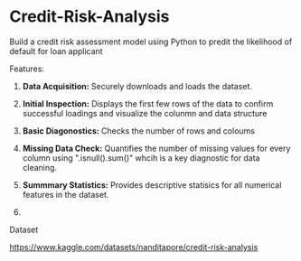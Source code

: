 # Credit-Risk-Analysis
Build a credit risk assessment model using Python to predit the likelihood of default for loan applicant 

Features:
1. **Data Acquisition:** Securely downloads and loads the dataset.
2. **Initial Inspection:** Displays the first few rows of the data to confirm successful loadings and visualize the colunmn and data structure
3. **Basic Diagonostics:** Checks the number of rows and coloums
4. **Missing Data Check:** Quantifies the number of missing values for every column using ".isnull().sum()" whcih is a key diagnostic for data cleaning.
5. **Summmary Statistics:** Provides descriptive statisics for all numerical features in the dataset. 


1. 
Dataset

https://www.kaggle.com/datasets/nanditapore/credit-risk-analysis
